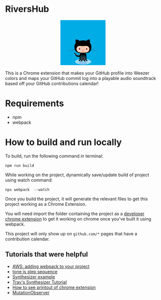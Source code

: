 # RiversHub

<p align="center">
<img src="./weezeroctocat.JPEG" width="29%"/>
</p>

This is a Chrome extension that makes your GitHub profile into Weezer colors and maps your GitHub  commit log into a playable audio soundtrack based off your GitHub contributions calendar! 

# Requirements 

- npm
- webpack

# How to build and run locally

To build, run the following command in terminal:
```
npm run build
```


While working on the project, dynamically save/update build of project using watch command:
```
npx webpack  --watch
```

Once you build the project, it will generate the relevant files to get this project working as a Chrome Extension. 

You will need import the folder containing the project as a [developer chrome extension](https://bashvlas.com/blog/install-chrome-extension-in-developer-mode/) to get it working on chrome once you've built it using webpack. 

This project will only show up on `github.com/*` pages that have a contribution calendar. 

## Tutorials that were helpful
- [AWS: adding webpack to your project](https://docs.aws.amazon.com/sdk-for-javascript/v3/developer-guide/webpack.html)
- [tone js step sequence](https://github.com/Tonejs/Tone.js/blob/dev/examples/stepSequencer.html)
- [Synthesizer example](https://tonejs.github.io/examples/stepSequencer)
- [Trav's Synthesizer Tutorial](https://blog.techsavvytravvy.com/make-a-synthesizer-with-tonejs)
- [How to see printout of chrome extension](https://stackoverflow.com/questions/3829150/google-chrome-extension-console-log-from-background-page)
- [MutationObserver](https://developer.mozilla.org/en-US/docs/Web/API/MutationObserver)
